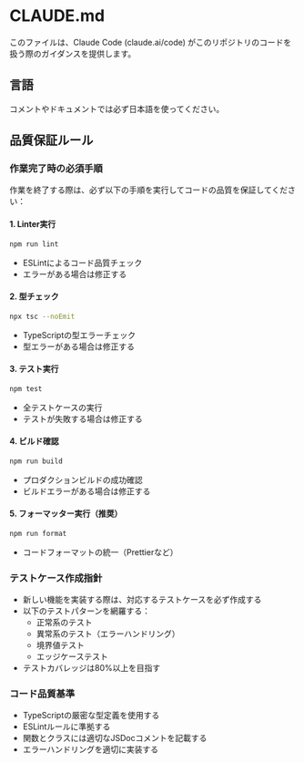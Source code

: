 # CLAUDE.md

このファイルは、Claude Code (claude.ai/code) がこのリポジトリのコードを扱う際のガイダンスを提供します。

## 言語
コメントやドキュメントでは必ず日本語を使ってください。

## 品質保証ルール

### 作業完了時の必須手順
作業を終了する際は、必ず以下の手順を実行してコードの品質を保証してください：

#### 1. Linter実行
```bash
npm run lint
```
- ESLintによるコード品質チェック
- エラーがある場合は修正する

#### 2. 型チェック
```bash
npx tsc --noEmit
```
- TypeScriptの型エラーチェック
- 型エラーがある場合は修正する

#### 3. テスト実行
```bash
npm test
```
- 全テストケースの実行
- テストが失敗する場合は修正する

#### 4. ビルド確認
```bash
npm run build
```
- プロダクションビルドの成功確認
- ビルドエラーがある場合は修正する

#### 5. フォーマッター実行（推奨）
```bash
npm run format
```
- コードフォーマットの統一（Prettierなど）

### テストケース作成指針
- 新しい機能を実装する際は、対応するテストケースを必ず作成する
- 以下のテストパターンを網羅する：
  - 正常系のテスト
  - 異常系のテスト（エラーハンドリング）
  - 境界値テスト
  - エッジケーステスト
- テストカバレッジは80%以上を目指す

### コード品質基準
- TypeScriptの厳密な型定義を使用する
- ESLintルールに準拠する
- 関数とクラスには適切なJSDocコメントを記載する
- エラーハンドリングを適切に実装する

